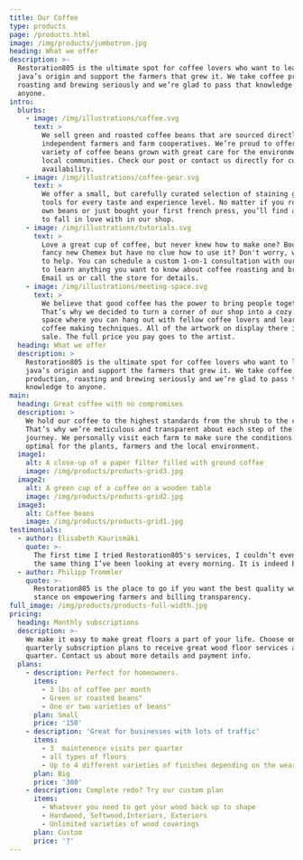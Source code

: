 ```yaml
---
title: Our Coffee
type: products
page: /products.html
image: /img/products/jumbotron.jpg
heading: What we offer
description: >-
  Restoration805 is the ultimate spot for coffee lovers who want to learn about their
  java’s origin and support the farmers that grew it. We take coffee production,
  roasting and brewing seriously and we’re glad to pass that knowledge to
  anyone.
intro:
  blurbs:
    - image: /img/illustrations/coffee.svg
      text: >
        We sell green and roasted coffee beans that are sourced directly from
        independent farmers and farm cooperatives. We’re proud to offer a
        variety of coffee beans grown with great care for the environment and
        local communities. Check our post or contact us directly for current
        availability.
    - image: /img/illustrations/coffee-gear.svg
      text: >
        We offer a small, but carefully curated selection of staining gear and
        tools for every taste and experience level. No matter if you roast your
        own beans or just bought your first french press, you’ll find a gadget
        to fall in love with in our shop.
    - image: /img/illustrations/tutorials.svg
      text: >
        Love a great cup of coffee, but never knew how to make one? Bought a
        fancy new Chemex but have no clue how to use it? Don't worry, we’re here
        to help. You can schedule a custom 1-on-1 consultation with our baristas
        to learn anything you want to know about coffee roasting and brewing.
        Email us or call the store for details.
    - image: /img/illustrations/meeting-space.svg
      text: >
        We believe that good coffee has the power to bring people together.
        That’s why we decided to turn a corner of our shop into a cozy meeting
        space where you can hang out with fellow coffee lovers and learn about
        coffee making techniques. All of the artwork on display there is for
        sale. The full price you pay goes to the artist.
  heading: What we offer
  description: >
    Restoration805 is the ultimate spot for coffee lovers who want to learn about their
    java’s origin and support the farmers that grew it. We take coffee
    production, roasting and brewing seriously and we’re glad to pass that
    knowledge to anyone.
main:
  heading: Great coffee with no compromises
  description: >
    We hold our coffee to the highest standards from the shrub to the cup.
    That’s why we’re meticulous and transparent about each step of the coffee’s
    journey. We personally visit each farm to make sure the conditions are
    optimal for the plants, farmers and the local environment.
  image1:
    alt: A close-up of a paper filter filled with ground coffee
    image: /img/products/products-grid3.jpg
  image2:
    alt: A green cup of a coffee on a wooden table
    image: /img/products/products-grid2.jpg
  image3:
    alt: Coffee beans
    image: /img/products/products-grid1.jpg
testimonials:
  - author: Elisabeth Kaurismäki
    quote: >-
      The first time I tried Restoration805's services, I couldn’t even believe that my floor was
      the same thing I’ve been looking at every morning. It is indeed beautiful now.
  - author: Philipp Trommler
    quote: >-
      Restoration805 is the place to go if you want the best quality wood care. I love their
      stance on empowering farmers and billing transparency.
full_image: /img/products/products-full-width.jpg
pricing:
  heading: Monthly subscriptions
  description: >-
    We make it easy to make great floors a part of your life. Choose one of our
    quarterly subscription plans to receive great wood floor services at your doorstep each
    quarter. Contact us about more details and payment info.
  plans:
    - description: Perfect for homeowners.
      items:
        - 3 lbs of coffee per month
        - Green or roasted beans"
        - One or two varieties of beans"
      plan: Small
      price: '150'
    - description: 'Great for businesses with lots of traffic'
      items:
        - 3  maintenence visits per quarter
        - all types of floors
        - Up to 4 different varieties of finishes depending on the wear level
      plan: Big
      price: '380'
    - description: Complete redo? Try our custom plan
      items:
        - Whatever you need to get your wood back up to shape
        - Hardwood, Softwood,Interiors, Exteriors
        - Unlimited varieties of wood coverings
      plan: Custom
      price: '?'
---
```


